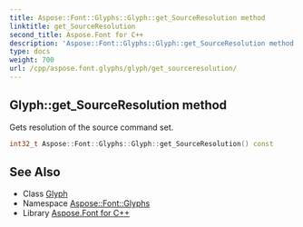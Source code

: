 ```yaml
---
title: Aspose::Font::Glyphs::Glyph::get_SourceResolution method
linktitle: get_SourceResolution
second_title: Aspose.Font for C++
description: 'Aspose::Font::Glyphs::Glyph::get_SourceResolution method. Gets resolution of the source command set in C++.'
type: docs
weight: 700
url: /cpp/aspose.font.glyphs/glyph/get_sourceresolution/
---
```

## Glyph::get_SourceResolution method


Gets resolution of the source command set.

```cpp
int32_t Aspose::Font::Glyphs::Glyph::get_SourceResolution() const
```

## See Also

* Class [Glyph](../)
* Namespace [Aspose::Font::Glyphs](../../)
* Library [Aspose.Font for C++](../../../)
